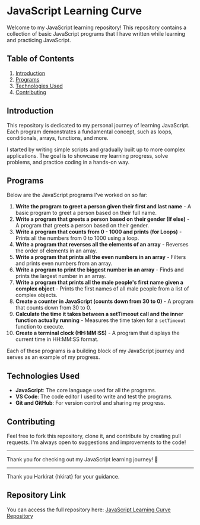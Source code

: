 # JavaScript Learning Curve

Welcome to my JavaScript learning repository! This repository contains a collection of basic JavaScript programs that I have written while learning and practicing JavaScript.

## Table of Contents
1. [Introduction](#introduction)
2. [Programs](#programs)
3. [Technologies Used](#technologies-used)
4. [Contributing](#contributing)

## Introduction
This repository is dedicated to my personal journey of learning JavaScript. Each program demonstrates a fundamental concept, such as loops, conditionals, arrays, functions, and more.

I started by writing simple scripts and gradually built up to more complex applications. The goal is to showcase my learning progress, solve problems, and practice coding in a hands-on way.

## Programs

Below are the JavaScript programs I've worked on so far:

1. **Write the program to greet a person given their first and last name** - A basic program to greet a person based on their full name.
2. **Write a program that greets a person based on their gender (If else)** - A program that greets a person based on their gender.
3. **Write a program that counts from 0 - 1000 and prints (for Loops)** - Prints all the numbers from 0 to 1000 using a loop.
4. **Write a program that reverses all the elements of an array** - Reverses the order of elements in an array.
5. **Write a program that prints all the even numbers in an array** - Filters and prints even numbers from an array.
6. **Write a program to print the biggest number in an array** - Finds and prints the largest number in an array.
7. **Write a program that prints all the male people's first name given a complex object** - Prints the first names of all male people from a list of complex objects.
8. **Create a counter in JavaScript (counts down from 30 to 0)** - A program that counts down from 30 to 0.
9. **Calculate the time it takes between a setTimeout call and the inner function actually running** - Measures the time taken for a `setTimeout` function to execute.
10. **Create a terminal clock (HH:MM:SS)** - A program that displays the current time in HH:MM:SS format.

Each of these programs is a building block of my JavaScript journey and serves as an example of my progress.

## Technologies Used

- **JavaScript**: The core language used for all the programs.
- **VS Code**: The code editor I used to write and test the programs.
- **Git and GitHub**: For version control and sharing my progress.

## Contributing

Feel free to fork this repository, clone it, and contribute by creating pull requests. I'm always open to suggestions and improvements to the code!

---

Thank you for checking out my JavaScript learning journey! 🚀

---

Thank you Harkirat {hkirat} for your guidance.

## Repository Link
You can access the full repository here: [JavaScript Learning Curve Repository](https://github.com/VASUDEVA1122/JavaScript-Learning-Curve)




